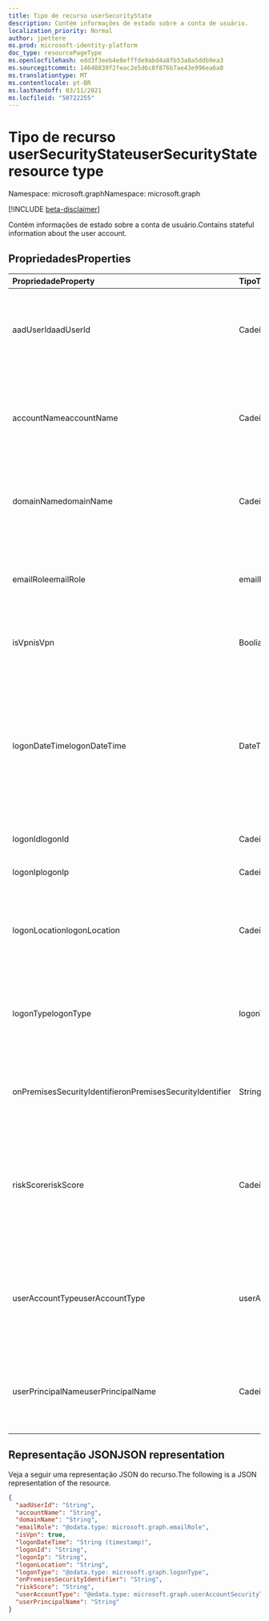 ```yaml
---
title: Tipo de recurso userSecurityState
description: Contém informações de estado sobre a conta de usuário.
localization_priority: Normal
author: jpettere
ms.prod: microsoft-identity-platform
doc_type: resourcePageType
ms.openlocfilehash: edd3f3eeb4e8efffde9abd4a8fb53a8a5ddb9ea3
ms.sourcegitcommit: 14648839f2feac2e5d6c8f876b7ae43e996ea6a0
ms.translationtype: MT
ms.contentlocale: pt-BR
ms.lasthandoff: 03/11/2021
ms.locfileid: "50722255"
---
```

# <a name="usersecuritystate-resource-type"></a><span data-ttu-id="b1321-103">Tipo de recurso userSecurityState</span><span class="sxs-lookup"><span data-stu-id="b1321-103">userSecurityState resource type</span></span>

<span data-ttu-id="b1321-104">Namespace: microsoft.graph</span><span class="sxs-lookup"><span data-stu-id="b1321-104">Namespace: microsoft.graph</span></span>

 [!INCLUDE [beta-disclaimer](../../includes/beta-disclaimer.md)]

<span data-ttu-id="b1321-105">Contém informações de estado sobre a conta de usuário.</span><span class="sxs-lookup"><span data-stu-id="b1321-105">Contains stateful information about the user account.</span></span>

## <a name="properties"></a><span data-ttu-id="b1321-106">Propriedades</span><span class="sxs-lookup"><span data-stu-id="b1321-106">Properties</span></span>

| <span data-ttu-id="b1321-107">Propriedade</span><span class="sxs-lookup"><span data-stu-id="b1321-107">Property</span></span>   | <span data-ttu-id="b1321-108">Tipo</span><span class="sxs-lookup"><span data-stu-id="b1321-108">Type</span></span> |<span data-ttu-id="b1321-109">Descrição</span><span class="sxs-lookup"><span data-stu-id="b1321-109">Description</span></span>|
|:---------------|:--------|:----------|
|<span data-ttu-id="b1321-110">aadUserId</span><span class="sxs-lookup"><span data-stu-id="b1321-110">aadUserId</span></span>|<span data-ttu-id="b1321-111">Cadeia de caracteres</span><span class="sxs-lookup"><span data-stu-id="b1321-111">String</span></span>|<span data-ttu-id="b1321-112">Identificador de objeto do usuário AAD (GUID) - representa a entidade de usuário físico/de várias contas.</span><span class="sxs-lookup"><span data-stu-id="b1321-112">AAD User object identifier (GUID) - represents the physical/multi-account user entity.</span></span>|
|<span data-ttu-id="b1321-113">accountName</span><span class="sxs-lookup"><span data-stu-id="b1321-113">accountName</span></span>|<span data-ttu-id="b1321-114">Cadeia de caracteres</span><span class="sxs-lookup"><span data-stu-id="b1321-114">String</span></span>|<span data-ttu-id="b1321-115">Nome da conta de usuário (sem domínio do Active Directory ou domínio DNS) - (também chamado `mailNickName` ).</span><span class="sxs-lookup"><span data-stu-id="b1321-115">Account name of user account (without Active Directory domain or DNS domain) - (also called `mailNickName`).</span></span>|
|<span data-ttu-id="b1321-116">domainName</span><span class="sxs-lookup"><span data-stu-id="b1321-116">domainName</span></span>|<span data-ttu-id="b1321-117">Cadeia de caracteres</span><span class="sxs-lookup"><span data-stu-id="b1321-117">String</span></span>|<span data-ttu-id="b1321-118">Domínio NetBIOS/Active Directory da conta de usuário (ou seja, formato de domínio\conta).</span><span class="sxs-lookup"><span data-stu-id="b1321-118">NetBIOS/Active Directory domain of user account (that is, domain\account format).</span></span>|
|<span data-ttu-id="b1321-119">emailRole</span><span class="sxs-lookup"><span data-stu-id="b1321-119">emailRole</span></span>|<span data-ttu-id="b1321-120">emailRole</span><span class="sxs-lookup"><span data-stu-id="b1321-120">emailRole</span></span>|<span data-ttu-id="b1321-121">Para alertas relacionados a email - 'função' de email da conta de usuário.</span><span class="sxs-lookup"><span data-stu-id="b1321-121">For email-related alerts - user account's email 'role'.</span></span> <span data-ttu-id="b1321-122">Os valores possíveis são: `unknown`, `sender`, `recipient`.</span><span class="sxs-lookup"><span data-stu-id="b1321-122">Possible values are: `unknown`, `sender`, `recipient`.</span></span>|
|<span data-ttu-id="b1321-123">isVpn</span><span class="sxs-lookup"><span data-stu-id="b1321-123">isVpn</span></span>|<span data-ttu-id="b1321-124">Booliano</span><span class="sxs-lookup"><span data-stu-id="b1321-124">Boolean</span></span>|<span data-ttu-id="b1321-125">Indica se o usuário fez logons por meio de uma VPN.</span><span class="sxs-lookup"><span data-stu-id="b1321-125">Indicates whether the user logged on through a VPN.</span></span>|
|<span data-ttu-id="b1321-126">logonDateTime</span><span class="sxs-lookup"><span data-stu-id="b1321-126">logonDateTime</span></span>|<span data-ttu-id="b1321-127">DateTimeOffset</span><span class="sxs-lookup"><span data-stu-id="b1321-127">DateTimeOffset</span></span>|<span data-ttu-id="b1321-128">Hora em que ocorreu a login.</span><span class="sxs-lookup"><span data-stu-id="b1321-128">Time at which the sign-in occurred.</span></span> <span data-ttu-id="b1321-129">O tipo Timestamp representa informações de data e hora usando o formato ISO 8601 e está sempre no horário UTC.</span><span class="sxs-lookup"><span data-stu-id="b1321-129">The Timestamp type represents date and time information using ISO 8601 format and is always in UTC time.</span></span> <span data-ttu-id="b1321-130">Por exemplo, meia-noite UTC em 1 de janeiro de 2014 é `2014-01-01T00:00:00Z`.</span><span class="sxs-lookup"><span data-stu-id="b1321-130">For example, midnight UTC on Jan 1, 2014 is `2014-01-01T00:00:00Z`.</span></span>|
|<span data-ttu-id="b1321-131">logonId</span><span class="sxs-lookup"><span data-stu-id="b1321-131">logonId</span></span>|<span data-ttu-id="b1321-132">Cadeia de caracteres</span><span class="sxs-lookup"><span data-stu-id="b1321-132">String</span></span>|<span data-ttu-id="b1321-133">ID de login do usuário.</span><span class="sxs-lookup"><span data-stu-id="b1321-133">User sign-in ID.</span></span>|
|<span data-ttu-id="b1321-134">logonIp</span><span class="sxs-lookup"><span data-stu-id="b1321-134">logonIp</span></span>|<span data-ttu-id="b1321-135">Cadeia de caracteres</span><span class="sxs-lookup"><span data-stu-id="b1321-135">String</span></span>|<span data-ttu-id="b1321-136">Endereço IP da solicitação de login originada.</span><span class="sxs-lookup"><span data-stu-id="b1321-136">IP Address the sign-in request originated from.</span></span>|
|<span data-ttu-id="b1321-137">logonLocation</span><span class="sxs-lookup"><span data-stu-id="b1321-137">logonLocation</span></span>|<span data-ttu-id="b1321-138">Cadeia de caracteres</span><span class="sxs-lookup"><span data-stu-id="b1321-138">String</span></span>|<span data-ttu-id="b1321-139">Local (por mapeamento de endereço IP) associado a um evento de login do usuário por esse usuário.</span><span class="sxs-lookup"><span data-stu-id="b1321-139">Location (by IP address mapping) associated with a user sign-in event by this user.</span></span>|
|<span data-ttu-id="b1321-140">logonType</span><span class="sxs-lookup"><span data-stu-id="b1321-140">logonType</span></span>|<span data-ttu-id="b1321-141">logonType</span><span class="sxs-lookup"><span data-stu-id="b1321-141">logonType</span></span>|<span data-ttu-id="b1321-142">Método de login do usuário.</span><span class="sxs-lookup"><span data-stu-id="b1321-142">Method of user sign in.</span></span> <span data-ttu-id="b1321-143">Os possíveis valores são: `unknown`, `interactive`, `remoteInteractive`, `network`, `batch`, `service`.</span><span class="sxs-lookup"><span data-stu-id="b1321-143">Possible values are: `unknown`, `interactive`, `remoteInteractive`, `network`, `batch`, `service`.</span></span>|
|<span data-ttu-id="b1321-144">onPremisesSecurityIdentifier</span><span class="sxs-lookup"><span data-stu-id="b1321-144">onPremisesSecurityIdentifier</span></span>|<span data-ttu-id="b1321-145">String</span><span class="sxs-lookup"><span data-stu-id="b1321-145">String</span></span>|<span data-ttu-id="b1321-146">Identificador de Segurança (SID) do Active Directory (local) do usuário.</span><span class="sxs-lookup"><span data-stu-id="b1321-146">Active Directory (on-premises) Security Identifier (SID) of the user.</span></span>|
|<span data-ttu-id="b1321-147">riskScore</span><span class="sxs-lookup"><span data-stu-id="b1321-147">riskScore</span></span>|<span data-ttu-id="b1321-148">Cadeia de caracteres</span><span class="sxs-lookup"><span data-stu-id="b1321-148">String</span></span>|<span data-ttu-id="b1321-149">Pontuação de risco gerada/calculada pelo provedor da conta de usuário.</span><span class="sxs-lookup"><span data-stu-id="b1321-149">Provider-generated/calculated risk score of the user account.</span></span> <span data-ttu-id="b1321-150">Intervalo de valores recomendado de 0 a 1, que equivale a uma porcentagem.</span><span class="sxs-lookup"><span data-stu-id="b1321-150">Recommended value range of 0-1, which equates to a percentage.</span></span>|
|<span data-ttu-id="b1321-151">userAccountType</span><span class="sxs-lookup"><span data-stu-id="b1321-151">userAccountType</span></span>|<span data-ttu-id="b1321-152">userAccountSecurityType</span><span class="sxs-lookup"><span data-stu-id="b1321-152">userAccountSecurityType</span></span>|<span data-ttu-id="b1321-153">Tipo de conta de usuário (associação ao grupo), por definição do Windows.</span><span class="sxs-lookup"><span data-stu-id="b1321-153">User account type (group membership), per Windows definition.</span></span> <span data-ttu-id="b1321-154">Os valores possíveis são: `unknown`, `standard`, `power`, `administrator`.</span><span class="sxs-lookup"><span data-stu-id="b1321-154">Possible values are: `unknown`, `standard`, `power`, `administrator`.</span></span>|
|<span data-ttu-id="b1321-155">userPrincipalName</span><span class="sxs-lookup"><span data-stu-id="b1321-155">userPrincipalName</span></span>|<span data-ttu-id="b1321-156">Cadeia de caracteres</span><span class="sxs-lookup"><span data-stu-id="b1321-156">String</span></span>|<span data-ttu-id="b1321-157">Nome de login do usuário - formato da Internet: (nome da conta de usuário)@(nome de domínio DNS da conta de usuário).</span><span class="sxs-lookup"><span data-stu-id="b1321-157">User sign-in name - internet format: (user account name)@(user account DNS domain name).</span></span>|

## <a name="json-representation"></a><span data-ttu-id="b1321-158">Representação JSON</span><span class="sxs-lookup"><span data-stu-id="b1321-158">JSON representation</span></span>

<span data-ttu-id="b1321-159">Veja a seguir uma representação JSON do recurso.</span><span class="sxs-lookup"><span data-stu-id="b1321-159">The following is a JSON representation of the resource.</span></span>

<!-- {
  "blockType": "resource",
  "optionalProperties": [

  ],
  "@odata.type": "microsoft.graph.userSecurityState"
}-->

```json
{
  "aadUserId": "String",
  "accountName": "String",
  "domainName": "String",
  "emailRole": "@odata.type: microsoft.graph.emailRole",
  "isVpn": true,
  "logonDateTime": "String (timestamp)",
  "logonId": "String",
  "logonIp": "String",
  "logonLocation": "String",
  "logonType": "@odata.type: microsoft.graph.logonType",
  "onPremisesSecurityIdentifier": "String",
  "riskScore": "String",
  "userAccountType": "@odata.type: microsoft.graph.userAccountSecurityType",
  "userPrincipalName": "String"
}

```

<!-- uuid: 8fcb5dbc-d5aa-4681-8e31-b001d5168d79
2015-10-25 14:57:30 UTC -->
<!--
{
  "type": "#page.annotation",
  "description": "userSecurityState resource",
  "keywords": "",
  "section": "documentation",
  "tocPath": "",
  "suppressions": []
}
-->


